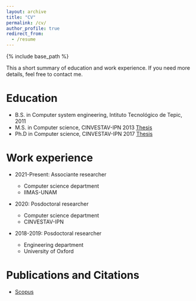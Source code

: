```yaml
---
layout: archive
title: "CV"
permalink: /cv/
author_profile: true
redirect_from:
  - /resume
---
```


{% include base_path %}

This a short summary of education and work experience. If you need more details, feel free to contact me.

Education
======
* B.S. in Computer system engineering, Intituto Tecnológico de Tepic, 2011
* M.S. in Computer science, CINVESTAV-IPN 2013 [Thesis](https://www.cs.cinvestav.mx/tesisgraduados/2013/resumenCarlosHernandez.html)
* Ph.D in Computer science, CINVESTAV-IPN 2017 [Thesis](https://www.cs.cinvestav.mx/tesisgraduados/2017/resumenCarlosHdez.html)

Work experience
======
* 2021-Present: Associante researcher
  * Computer science department
  * IIMAS-UNAM
  
* 2020: Posdoctoral researcher
  * Computer science department
  * CINVESTAV-IPN

* 2018-2019: Posdoctoral researcher
  * Engineering department
  * University of Oxford
  
Publications and Citations
======
* <a href="https://www.scopus.com/authid/detail.uri?authorId=57190253793">Scopus</a>
